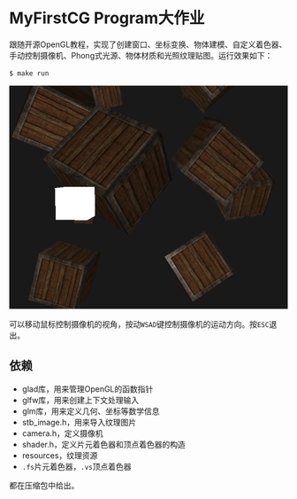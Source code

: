 # MyFirstCG Program大作业

跟随开源OpenGL教程，实现了创建窗口、坐标变换、物体建模、自定义着色器、手动控制摄像机、Phong式光源、物体材质和光照纹理贴图。运行效果如下：

```c
$ make run
```

![image](https://github.com/YifengChen2023/Phong-Lighting-Model/blob/main/effect(final).png)

可以移动鼠标控制摄像机的视角，按动`WSAD`键控制摄像机的运动方向。按`ESC`退出。

## 依赖

- glad库，用来管理OpenGL的函数指针
- glfw库，用来创建上下文处理输入
- glm库，用来定义几何、坐标等数学信息
- stb_image.h，用来导入纹理图片
- camera.h，定义摄像机
- shader.h，定义片元着色器和顶点着色器的构造
- resources，纹理资源
- `.fs`片元着色器，`.vs`顶点着色器

 都在压缩包中给出。

